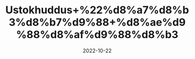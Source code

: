 ---
title: 'Ustokhuddus+%22%d8%a7%d8%b3%d8%b7%d9%88+%d8%ae%d9%88%d8%af%d9%88%d8%b3'
date: '2022-10-22' 
metatag: '' 
inventory: '0' 
draft: false 
# meta description 
shortDescripton: 'Dried+Lavender+Flower%22+It+contains+vitamins+and+antioxidants+that+promote+good+skin+health+and+has+soothing+aroma.'
description: 'Herbs+%d8%ac%da%91%db%8c+%d8%a8%d9%88%d9%b9%db%8c'
longdescription: ''
featured: True
# product Price
price: '100.0'
# Product Short Description
shortDescription: 'Dried+Lavender+Flower%22+It+contains+vitamins+and+antioxidants+that+promote+good+skin+health+and+has+soothing+aroma.'
productID: '63A20CF2-992A-ED11-9968-005056B3A416'
type: 'products'
category: 'Herbs+%d8%ac%da%91%db%8c+%d8%a8%d9%88%d9%b9%db%8c' 
thumnailproduct: 'https://eraconnect.blob.core.windows.net/product-images/aminsaddiquidawakhana/63A20CF2-992A-ED11-9968-005056B3A416.webp' 
images:
  - image: 'https://eraconnect.blob.core.windows.net/product-images/aminsaddiquidawakhana/63A20CF2-992A-ED11-9968-005056B3A416.webp'  
Variants:
---